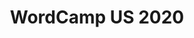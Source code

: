 ---
website: https://2020.us.wordcamp.org/
title: WordCamp US 2020
description: The original WordCamp, hosted in St. Louis.
date_start: 2020-10-27
date_end: 2020-10-29
---